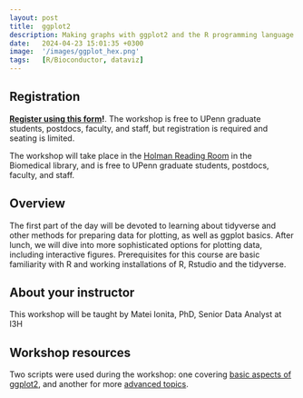 ```yaml
---
layout: post
title:  ggplot2
description: Making graphs with ggplot2 and the R programming language.
date:   2024-04-23 15:01:35 +0300
image:  '/images/ggplot_hex.png'
tags:   [R/Bioconductor, dataviz]
---
```


## Registration

**[Register using this form](https://forms.gle/1vdXpJsBnshLfnVn6)!**.  The workshop is free to UPenn graduate students, postdocs, faculty, and staff, but registration is required and seating is limited.

The workshop will take place in the [Holman Reading Room](https://www.library.upenn.edu/holman) in the Biomedical library, and is free to UPenn graduate students, postdocs, faculty, and staff.

## Overview

The first part of the day will be devoted to learning about tidyverse and other methods for preparing data for plotting, as well as ggplot basics. After lunch, we will dive into more sophisticated options for plotting data, including interactive figures. Prerequisites for this course are basic familiarity with R and working installations of R, Rstudio and the tidyverse.

## About your instructor

This workshop will be taught by Matei Ionita, PhD, Senior Data Analyst at I3H

## Workshop resources

Two scripts were used during the workshop: one covering [basic aspects of ggplot2](https://gemini-series.netlify.app/code/basics.R), and another for more [advanced topics](https://gemini-series.netlify.app/code/advanced.R).

